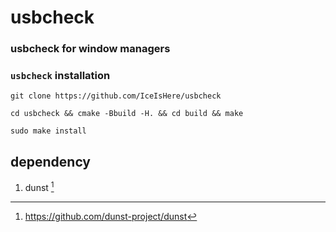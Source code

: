 # usbcheck
### usbcheck for window managers
### `usbcheck` installation
```
git clone https://github.com/IceIsHere/usbcheck
```
```
cd usbcheck && cmake -Bbuild -H. && cd build && make 
```
```
sudo make install
```
## dependency
1. dunst [^1]


[^1]: https://github.com/dunst-project/dunst
